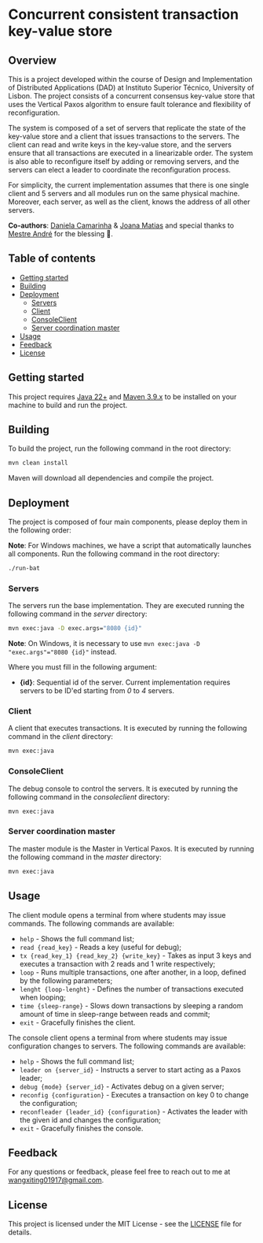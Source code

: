 # Concurrent consistent transaction key-value store

## Overview
This is a project developed within the course of Design and Implementation of Distributed Applications (DAD) at Instituto Superior Técnico, University of Lisbon. 
The project consists of a concurrent consensus key-value store that uses the Vertical Paxos algorithm to ensure fault tolerance and flexibility of reconfiguration. 

The system is composed of a set of servers that replicate the state of the key-value store and a client that issues transactions to the servers. The client can read and write keys in the key-value store, and the servers ensure that all transactions are executed in a linearizable order. The system is also able to reconfigure itself by adding or removing servers, and the servers can elect a leader to coordinate the reconfiguration process.

For simplicity, the current implementation assumes that there is one single client and 5 servers and all modules run on the same physical machine. Moreover, each server, as well as the client, knows the address of all other servers.

**Co-authors**: [Daniela Camarinha](https://github.com/DanielaDoesCode) & [Joana Matias](https://github.com/jrmatias) and special thanks to [Mestre André](https://github.com/4Sparkz) for the blessing 🙏.

## Table of contents
- [Getting started](#getting-started)
- [Building](#building)
- [Deployment](#deployment)
  - [Servers](#servers)
  - [Client](#client)
  - [ConsoleClient](#consoleclient)
  - [Server coordination master](#server-coordination-master)
- [Usage](#usage)
- [Feedback](#feedback)
- [License](#license)

## Getting started
This project requires [Java 22+](https://www.oracle.com/java/technologies/javase/jdk22-archive-downloads.html) and [Maven 3.9.x](https://maven.apache.org/download.cgi) to be installed on your machine to build and run the project.

## Building
To build the project, run the following command in the root directory:
```bash
mvn clean install
```
Maven will download all dependencies and compile the project.

## Deployment
The project is composed of four main components, please deploy them in the following order:

**Note**: For Windows machines, we have a script that automatically launches all components. Run the following command in the root directory:
```bash
./run-bat
```

### Servers
The servers run the base implementation. They are executed running the following command in the *server* directory:
```bash
mvn exec:java -D exec.args="8080 {id}"
```
**Note**: On Windows, it is necessary to use ``mvn exec:java -D "exec.args"="8080 {id}"`` instead.

Where you must fill in the following argument:
- **{id}**: Sequential id of the server. Current implementation requires servers to be ID'ed starting from *0* to *4* servers.

### Client
A client that executes transactions. It is executed by running the following command in the *client* directory:
```bash
mvn exec:java
```

### ConsoleClient
The debug console to control the servers. It is executed by running the following command in the *consoleclient* directory:
```bash
mvn exec:java
```

### Server coordination master
The master module is the Master in Vertical Paxos. It is executed by running the following command in the *master* directory:
```bash
mvn exec:java
```

## Usage
The client module opens a terminal from where students may issue commands. The following commands are available:
- `help` - Shows the full command list;
- `read {read_key}` - Reads a key (useful for debug);
- `tx {read_key_1} {read_key_2} {write_key}` - Takes as input 3 keys and executes a transaction with 2 reads and 1 write respectively;
- `loop` - Runs multiple transactions, one after another, in a loop, defined by the following parameters;
- `lenght {loop-lenght}` - Defines the number of transactions executed when looping;
- `time {sleep-range}` - Slows down transactions by sleeping a random amount of time in sleep-range between reads and commit;
- `exit` - Gracefully finishes the client.

The console client opens a terminal from where students may issue configuration changes to servers. The following commands are available:
- `help` - Shows the full command list;
- `leader on {server_id}` - Instructs a server to start acting as a Paxos leader;
- `debug {mode} {server_id}` - Activates debug on a given server;
- `reconfig {configuration}` - Executes a transaction on key 0 to change the configuration;
- `reconfleader {leader_id} {configuration}` - Activates the leader with the given id and changes the configuration;
- `exit` - Gracefully finishes the console.

## Feedback
For any questions or feedback, please feel free to reach out to me at wangxiting01917@gmail.com.

## License
This project is licensed under the MIT License - see the [LICENSE](LICENSE) file for details.